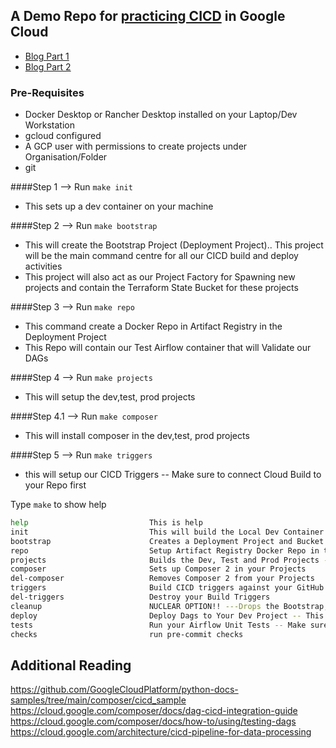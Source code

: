 ## A Demo Repo for [practicing CICD](https://medium.com/p/1ab2aaf53f99) in Google Cloud
- [Blog Part 1](https://medium.com/p/1ab2aaf53f99)
- [Blog Part 2](https://medium.com/p/2d0625ea44b0)


### Pre-Requisites
- Docker Desktop or Rancher Desktop installed on your Laptop/Dev Workstation
- gcloud configured
- A GCP user with permissions to create projects under Organisation/Folder
- git

####Step 1 --> Run `make init`
- This sets up a dev container on your machine

####Step 2 --> Run `make bootstrap`
- This will create the Bootstrap Project (Deployment Project).. This project will be the main command centre for all our CICD build and deploy activities
- This project will also act as our Project Factory for Spawning new projects and contain the Terraform State Bucket for these projects

####Step 3 --> Run `make repo`
- This command create a Docker Repo in Artifact Registry in the Deployment Project
- This Repo will contain our Test Airflow container that will Validate our DAGs

####Step 4 --> Run `make projects`
- This will setup the dev,test, prod projects

####Step 4.1 --> Run `make composer`
- This will install composer in the dev,test, prod projects

####Step 5 --> Run `make triggers`
- this will setup our CICD Triggers -- Make sure to connect Cloud Build to your Repo first

Type `make` to show help
```bash
help                           This is help
init                           This will build the Local Dev Container
bootstrap                      Creates a Deployment Project and Bucket to Store Terraform State -- Do this FIRST !! -- Also, Run this once only
repo                           Setup Artifact Registry Docker Repo in the Deployment Project, Do this after bootstrap
projects                       Builds the Dev, Test and Prod Projects - Enable APIs and Setup Composer, Run this after make repo
composer                       Sets up Composer 2 in your Projects
del-composer                   Removes Composer 2 from your Projects
triggers                       Build CICD triggers against your GitHub Repo
del-triggers                   Destroy your Build Triggers
cleanup                        NUCLEAR OPTION!! ---Drops the Bootstrap, Dev, Test and Prod Projects along with composer
deploy                         Deploy Dags to Your Dev Project -- This Runs your Unit tests first
tests                          Run your Airflow Unit Tests -- Make sure you run `make init` at least once before running this
checks                         run pre-commit checks

```

## Additional Reading
https://github.com/GoogleCloudPlatform/python-docs-samples/tree/main/composer/cicd_sample
https://cloud.google.com/composer/docs/dag-cicd-integration-guide
https://cloud.google.com/composer/docs/how-to/using/testing-dags
https://cloud.google.com/architecture/cicd-pipeline-for-data-processing
